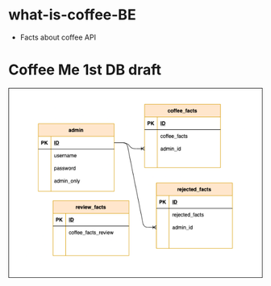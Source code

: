 # what-is-coffee-BE

- Facts about coffee API

# Coffee Me 1st DB draft
<p align="center">
<img src="RM-images/CoffeeMeDBModels.png">
</p>

